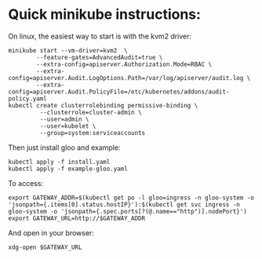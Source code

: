 # Quick minikube instructions:

On linux, the easiest way to start is with the kvm2 driver:
```
minikube start --vm-driver=kvm2  \
        --feature-gates=AdvancedAudit=true \
        --extra-config=apiserver.Authorization.Mode=RBAC \
        --extra-config=apiserver.Audit.LogOptions.Path=/var/log/apiserver/audit.log \
        --extra-config=apiserver.Audit.PolicyFile=/etc/kubernetes/addons/audit-policy.yaml
kubectl create clusterrolebinding permissive-binding \
         --clusterrole=cluster-admin \
         --user=admin \
         --user=kubelet \
         --group=system:serviceaccounts
```

Then just install gloo and example:
```
kubectl apply -f install.yaml
kubectl apply -f example-gloo.yaml
```
To access:
```
export GATEWAY_ADDR=$(kubectl get po -l gloo=ingress -n gloo-system -o 'jsonpath={.items[0].status.hostIP}'):$(kubectl get svc ingress -n gloo-system -o 'jsonpath={.spec.ports[?(@.name=="http")].nodePort}')
export GATEWAY_URL=http://$GATEWAY_ADDR
```


And open in your browser:
```
xdg-open $GATEWAY_URL
```
